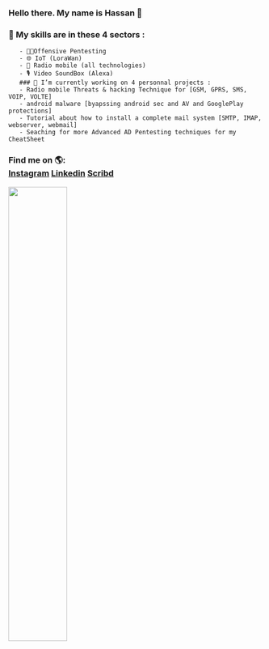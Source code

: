 ### Hello there. My name is Hassan 👋
### 💬 My skills are in these 4 sectors :
       - 🐱‍💻Offensive Pentesting 
       - 🌐 IoT (LoraWan)
       - 📡 Radio mobile (all technologies)
       - 🎙️ Video SoundBox (Alexa)
       ### 🔭 I’m currently working on 4 personnal projects : 
       - Radio mobile Threats & hacking Technique for [GSM, GPRS, SMS, VOIP, VOLTE] 
       - android malware [byapssing android sec and AV and GooglePlay protections]
       - Tutorial about how to install a complete mail system [SMTP, IMAP, webserver, webmail]
       - Seaching for more Advanced AD Pentesting techniques for my CheatSheet

### Find me on 🌎:<div class="button-group minor-group"><a href="https://www.instagram.com/mic.tec/" class="button primary">Instagram</a>   <a href="https://www.linkedin.com/in/hassan-profile/" class="button">Linkedin</a>   <a href="https://fr.scribd.com/user/282548159/HackGray" class="button">Scribd</a> 

</div> <img src="https://github-readme-streak-stats.herokuapp.com/?user=HackGray&theme=dark" width="48%" >


